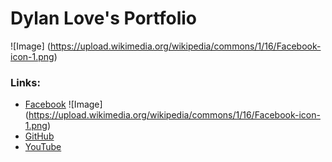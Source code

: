 # Dylan Love's Portfolio
![Image] (https://upload.wikimedia.org/wikipedia/commons/1/16/Facebook-icon-1.png)
### Links:
- [Facebook](https://www.facebook.com/) ![Image] (https://upload.wikimedia.org/wikipedia/commons/1/16/Facebook-icon-1.png)
- [GitHub](https://github.com/FaStNiNjAzZ/)
- [YouTube](https://www.youtube.com/channel/UCqClyUUZAjnfXYRBKLAlLQA)
